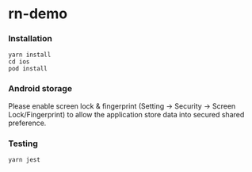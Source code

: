 # rn-demo

### Installation

```
yarn install
cd ios
pod install
```

### Android storage

Please enable screen lock & fingerprint (Setting -> Security -> Screen Lock/Fingerprint) to allow the application store data into secured shared preference.

### Testing

```
yarn jest
```
